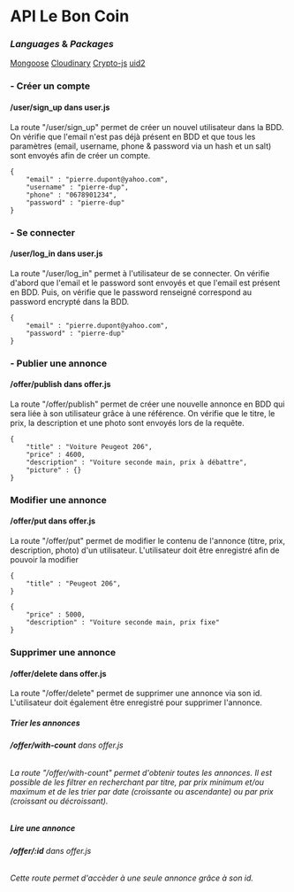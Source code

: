 # API Le Bon Coin

### _Languages_ & _Packages_

[Mongoose](https://www.npmjs.com/package/mongoose)
[Cloudinary](https://cloudinary.com/documentation/node_integration#node_js_getting_started_guide)
[Crypto-js](https://www.npmjs.com/package/crypto-js)
[uid2](https://github.com/coreh/uid2)

### - Créer un compte

#### **/user/sign_up** dans user.js

La route "/user/sign_up" permet de créer un nouvel utilisateur dans la BDD. On vérifie que l'email n'est pas déjà présent en BDD et que tous les paramètres (email, username, phone & password via un hash et un salt) sont envoyés afin de créer un compte.

```
{
    "email" : "pierre.dupont@yahoo.com",
    "username" : "pierre-dup",
    "phone" : "0678901234",
    "password" : "pierre-dup"
}
```

### - Se connecter

#### **/user/log_in** dans user.js

La route "/user/log_in" permet à l'utilisateur de se connecter. On vérifie d'abord que l'email et le password sont envoyés et que l'email est présent en BDD. Puis, on vérifie que le password renseigné correspond au password encrypté dans la BDD.

```
{
    "email" : "pierre.dupont@yahoo.com",
    "password" : "pierre-dup"
}
```

### - Publier une annonce

#### **/offer/publish** dans offer.js

La route "/offer/publish" permet de créer une nouvelle annonce en BDD qui sera liée à son utilisateur grâce à une référence. On vérifie que le titre, le prix, la description et une photo sont envoyés lors de la requête.

```
{
    "title" : "Voiture Peugeot 206",
    "price" : 4600,
    "description" : "Voiture seconde main, prix à débattre",
    "picture" : {}
}
```

### Modifier une annonce

#### **/offer/put** dans offer.js

La route "/offer/put" permet de modifier le contenu de l'annonce (titre, prix, description, photo) d'un utilisateur. L'utilisateur doit être enregistré afin de pouvoir la modifier

```
{
    "title" : "Peugeot 206",
}
```

```
{
    "price" : 5000,
    "description" : "Voiture seconde main, prix fixe"
}
```

### Supprimer une annonce

#### **/offer/delete** dans offer.js

La route "/offer/delete" permet de supprimer une annonce via son id. L'utilisateur doit également être enregistré pour supprimer l'annonce.

##### Trier les annonces

###### **/offer/with-count** dans offer.js

###### La route "/offer/with-count" permet d'obtenir toutes les annonces. Il est possible de les filtrer en recherchant par titre, par prix minimum et/ou maximum et de les trier par date (croissante ou ascendante) ou par prix (croissant ou décroissant).

##### Lire une annonce

###### **/offer/:id** dans offer.js

###### Cette route permet d'accèder à une seule annonce grâce à son id.
